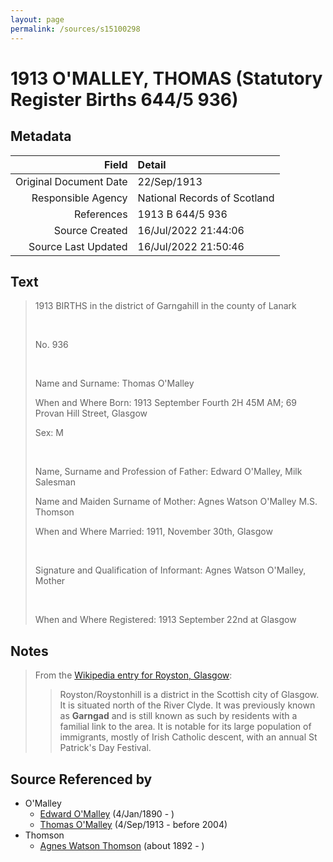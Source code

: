 ```yaml
---
layout: page
permalink: /sources/s15100298
---
```


# 1913 O'MALLEY, THOMAS (Statutory Register Births 644/5 936)

## Metadata

Field | Detail
---:|:---
Original Document Date | 22/Sep/1913
Responsible Agency | National Records of Scotland
References | 1913 B 644/5 936
Source Created | 16/Jul/2022 21:44:06
Source Last Updated | 16/Jul/2022 21:50:46

## Text

> 1913 BIRTHS in the district of Garngahill in the county of Lanark
>
> <br/>
>
> No. 936
>
> <br/>
>
> Name and Surname: Thomas O'Malley
>
> When and Where Born: 1913 September Fourth 2H 45M AM; 69 Provan Hill Street, Glasgow
>
> Sex: M
>
> <br/>
>
> Name, Surname and Profession of Father: Edward O'Malley, Milk Salesman
>
> Name and Maiden Surname of Mother: Agnes Watson O'Malley M.S. Thomson
>
> When and Where Married: 1911, November 30th, Glasgow
>
> <br/>
>
> Signature and Qualification of Informant: Agnes Watson O'Malley, Mother
>
> <br/>
>
> When and Where Registered: 1913 September 22nd at Glasgow
>

## Notes

> From the [Wikipedia entry for Royston, Glasgow](https://en.wikipedia.org/wiki/Royston,_Glasgow):
>
> > Royston/Roystonhill is a district in the Scottish city of Glasgow. It is situated north of the River Clyde. It was previously known as **Garngad** and is still known as such by residents with a familial link to the area. It is notable for its large population of immigrants, mostly of Irish Catholic descent, with an annual St Patrick's Day Festival.
>


## Source Referenced by

* O'Malley
  * [Edward O'Malley](../people/@76741424@-edward-o'malley-b1890-1-4-d.md) (4/Jan/1890 - )
  * [Thomas O'Malley](../people/@12568152@-thomas-o'malley-b1913-9-4-d2004.md) (4/Sep/1913 - before 2004)
* Thomson
  * [Agnes Watson Thomson](../people/@96590245@-agnes-watson-thomson-b1892-d.md) (about 1892 - )
